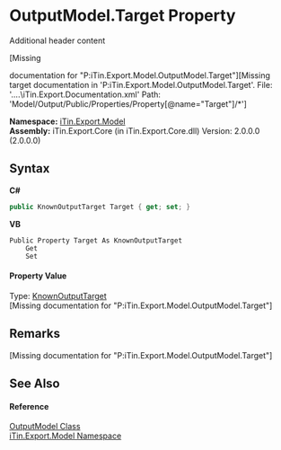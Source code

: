 # OutputModel.Target Property 
Additional header content 

\[Missing <summary> documentation for "P:iTin.Export.Model.OutputModel.Target"\]\[Missing <include> target documentation in 'P:iTin.Export.Model.OutputModel.Target'.  File: '..\..\iTin.Export.Documentation.xml' Path: 'Model/Output/Public/Properties/Property[@name="Target"]/*'\]

**Namespace:**&nbsp;<a href="N_iTin_Export_Model">iTin.Export.Model</a><br />**Assembly:**&nbsp;iTin.Export.Core (in iTin.Export.Core.dll) Version: 2.0.0.0 (2.0.0.0)

## Syntax

**C#**<br />
``` C#
public KnownOutputTarget Target { get; set; }
```

**VB**<br />
``` VB
Public Property Target As KnownOutputTarget
	Get
	Set
```


#### Property Value
Type: <a href="T_iTin_Export_Model_KnownOutputTarget">KnownOutputTarget</a><br />\[Missing <value> documentation for "P:iTin.Export.Model.OutputModel.Target"\]

## Remarks
\[Missing <remarks> documentation for "P:iTin.Export.Model.OutputModel.Target"\]

## See Also


#### Reference
<a href="T_iTin_Export_Model_OutputModel">OutputModel Class</a><br /><a href="N_iTin_Export_Model">iTin.Export.Model Namespace</a><br />